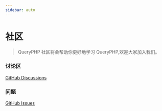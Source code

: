 ```yaml
---
sidebar: auto
---
```


# 社区

> QueryPHP 社区将会帮助你更好地学习 QueryPHP,欢迎大家加入我们。

### 讨论区

[GitHub Discussions](https://github.com/hunzhiwange/framework/discussions)

### 问题

[GitHub Issues](https://github.com/hunzhiwange/framework/issues)
